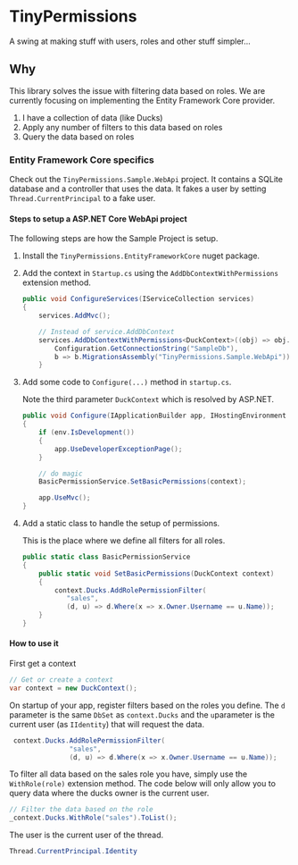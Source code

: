 # TinyPermissions

A swing at making stuff with users, roles and other stuff simpler...

## Why

This library solves the issue with filtering data based on roles. We are currently focusing on implementing the Entity Framework Core provider.

1. I have a collection of data (like Ducks)
2. Apply any number of filters to this data based on roles
3. Query the data based on roles

### Entity Framework Core specifics

Check out the ```TinyPermissions.Sample.WebApi``` project. It contains a SQLite database and a controller that uses the data. It fakes a user by setting  ```Thread.CurrentPrincipal``` to a fake user.

#### Steps to setup a ASP.NET Core WebApi project

The following steps are how the Sample Project is setup.

1. Install the ```TinyPermissions.EntityFrameworkCore``` nuget package.
2. Add the context in ```Startup.cs``` using the ```AddDbContextWithPermissions``` extension method.

    ```csharp
    public void ConfigureServices(IServiceCollection services)
    {
        services.AddMvc();

        // Instead of service.AddDbContext
        services.AddDbContextWithPermissions<DuckContext>((obj) => obj.UseSqlite(
            Configuration.GetConnectionString("SampleDb"),
            b => b.MigrationsAssembly("TinyPermissions.Sample.WebApi")));
        }
    ```
3. Add some code to ```Configure(...)``` method in 
```startup.cs```.

    Note the third parameter ```DuckContext``` which is resolved by ASP.NET. 

    ```csharp
    public void Configure(IApplicationBuilder app, IHostingEnvironment env, DuckContext context)
    {
        if (env.IsDevelopment())
        {
            app.UseDeveloperExceptionPage();
        }

        // do magic
        BasicPermissionService.SetBasicPermissions(context);

        app.UseMvc();
    }
    ```

4. Add a static class to handle the setup of permissions.

    This is the place where we define all filters for all roles.

    ```csharp
    public static class BasicPermissionService
    {
        public static void SetBasicPermissions(DuckContext context)
        {
            context.Ducks.AddRolePermissionFilter(
               "sales",
               (d, u) => d.Where(x => x.Owner.Username == u.Name));
        }
    }
    ```

#### How to use it

First get a context

```csharp
// Get or create a context
var context = new DuckContext();
```

On startup of your app, register filters based on the roles you define. The ```d``` parameter is the same ```DbSet``` as ```context.Ducks``` and the ```u```parameter is the current user (as ```IIdentity```) that will request the data.

```csharp
 context.Ducks.AddRolePermissionFilter(
               "sales",
               (d, u) => d.Where(x => x.Owner.Username == u.Name));
```

To filter all data based on the sales role you have, simply use the ```WithRole(role)``` extension method. The code below will only allow you to query data where the ducks owner is the current user.

```csharp 
// Filter the data based on the role
_context.Ducks.WithRole("sales").ToList();
```

The user is the current user of the thread.

```csharp
Thread.CurrentPrincipal.Identity
```